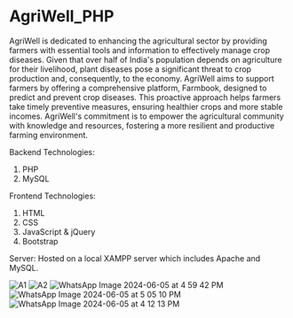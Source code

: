 # AgriWell_PHP

AgriWell is dedicated to enhancing the agricultural sector by providing farmers with essential tools and information to effectively manage crop diseases. Given that over half of India's population depends on agriculture for their livelihood, plant diseases pose a significant threat to crop production and, consequently, to the economy. AgriWell aims to support farmers by offering a comprehensive platform, Farmbook, designed to predict and prevent crop diseases. This proactive approach helps farmers take timely preventive measures, ensuring healthier crops and more stable incomes. AgriWell's commitment is to empower the agricultural community with knowledge and resources, fostering a more resilient and productive farming environment.

Backend Technologies:
1. PHP
2. MySQL

Frontend Technologies:
1. HTML
2. CSS
3. JavaScript & jQuery
4. Bootstrap

Server: Hosted on a local XAMPP server which includes Apache and MySQL.

![A1](https://github.com/anuja2120/AgriWell_PHP/assets/137266229/7d009340-7030-4a50-bfff-46719f07c8cd)
![A2](https://github.com/anuja2120/AgriWell_PHP/assets/137266229/d58b4aa0-c343-4f2e-9139-c12c5c8cc6f7)
![WhatsApp Image 2024-06-05 at 4 59 42 PM](https://github.com/anuja2120/AgriWell_PHP/assets/137266229/7cea0b70-1095-4972-9ed8-6d6bbaa25ac7)
![WhatsApp Image 2024-06-05 at 5 05 10 PM](https://github.com/anuja2120/AgriWell_PHP/assets/137266229/57a47cb4-3cc8-4363-bc91-17d5b8ca8199)
![WhatsApp Image 2024-06-05 at 4 12 13 PM](https://github.com/anuja2120/AgriWell_PHP/assets/137266229/6f268478-4730-45bb-97c2-256a09970218)
